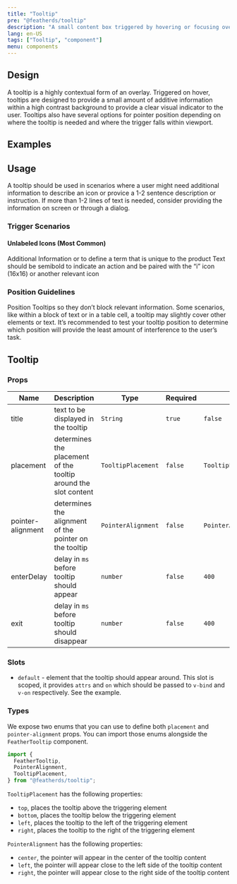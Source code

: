 ```yaml
---
title: "Tooltip"
pre: "@featherds/tooltip"
description: "A small content box triggered by hovering or focusing over a certain area."
lang: en-US
tags: ["Tooltip", "component"]
menu: components
---
```


## Design

A tooltip is a highly contextual form of an overlay. Triggered on hover, tooltips are designed to provide a small amount of additive information within a high contrast background to provide a clear visual indicator to the user. Tooltips also have several options for pointer position depending on where the tooltip is needed and where the trigger falls within viewport.

## Examples

<Tooltip-Examples />

## Usage

A tooltip should be used in scenarios where a user might need additional information to describe an icon or provice a 1-2 sentence description or instruction. If more than 1-2 lines of text is needed, consider providing the information on screen or through a dialog.

### Trigger Scenarios

#### Unlabeled Icons (Most Common)

Additional Information or to define a term that is unique to the product
Text should be semibold to indicate an action and be paired with the “i” icon (16x16) or another relevant icon

### Position Guidelines

Position Tooltips so they don’t block relevant information. Some scenarios, like within a block of text or in a table cell, a tooltip may slightly cover other elements or text. It’s recommended to test your tooltip position to determine which position will provide the least amount of interference to the user’s task.

## Tooltip

### Props

| Name              | Description                                                     | Type               | Required | Default                   |
| ----------------- | --------------------------------------------------------------- | ------------------ | -------- | ------------------------- |
| title             | text to be displayed in the tooltip                             | `String`           | `true`   | `false`                   |
| placement         | determines the placement of the tooltip around the slot content | `TooltipPlacement` | `false`  | `TooltipPlacement.top`    |
| pointer-alignment | determines the alignment of the pointer on the tooltip          | `PointerAlignment` | `false`  | `PointerAlignment.center` |
| enterDelay        | delay in `ms` before tooltip should appear                      | `number`           | `false`  | `400`                     |
| exit              | delay in `ms` before tooltip should disappear                   | `number`           | `false`  | `400`                     |

### Slots

- `default` - element that the tooltip should appear around. This slot is scoped, it provides `attrs` and `on` which should be passed to `v-bind` and `v-on` respectively. See the example.

### Types

We expose two enums that you can use to define both `placement` and `pointer-alignment` props. You can import those enums alongside the `FeatherTooltip` component.

```js
import {
  FeatherTooltip,
  PointerAlignment,
  TooltipPlacement,
} from "@featherds/tooltip";
```

`TooltipPlacement` has the following properties:

- `top`, places the tooltip above the triggering element
- `bottom`, places the tooltip below the triggering element
- `left`, places the tooltip to the left of the triggering element
- `right`, places the tooltip to the right of the triggering element

`PointerAlignment` has the following properties:

- `center`, the pointer will appear in the center of the tooltip content
- `left`, the pointer will appear close to the left side of the tooltip content
- `right`, the pointer will appear close to the right side of the tooltip content
